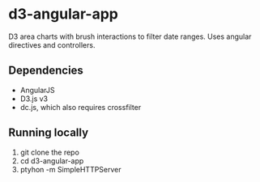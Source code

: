 # d3-angular-app
D3 area charts with brush interactions to filter date ranges. Uses angular directives and controllers.

## Dependencies
- AngularJS
- D3.js v3
- dc.js, which also requires crossfilter

## Running locally
1. git clone the repo
2. cd d3-angular-app
3. ptyhon -m SimpleHTTPServer
